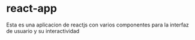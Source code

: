 # react-app
Esta es una aplicacion de reactjs con varios componentes para la interfaz de usuario y su interactividad

